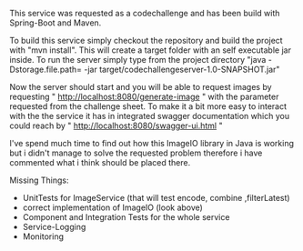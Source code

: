 This service was requested as a codechallenge and has been build with Spring-Boot and Maven.

To build this service simply checkout the repository and build the project with "mvn install".
This will create a target folder with an self executable jar inside. To run the server simply type from the project directory
"java -Dstorage.file.path=<path to your images> -jar target/codechallengeserver-1.0-SNAPSHOT.jar"

Now the server should start and you will be able to request images by requesting " [http://localhost:8080/generate-image]() " with the parameter requested from the challenge sheet. To make it a bit more easy to interact with the the service it has in integrated swagger documentation which you could reach by " [http://localhost:8080/swagger-ui.html]() "

I've spend much time to find out how this ImageIO library in Java is working but i didn't manage to solve the requested problem therefore i have commented what i think should be placed there.


Missing Things:
* UnitTests for ImageService (that will test encode, combine ,filterLatest)
* correct implementation of ImageIO (look above)
* Component and Integration Tests for the whole service
* Service-Logging
* Monitoring
